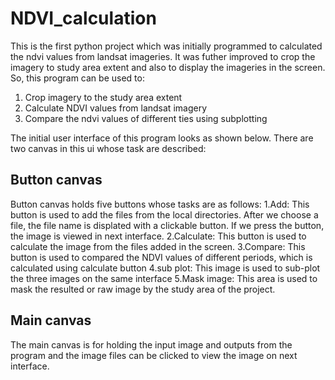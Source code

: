# NDVI_calculation
This is the first python project which was initially programmed to calculated the ndvi values from landsat imageries. It was futher improved to crop the imagery to study area extent and also to display the imageries in the screen. So, this program can be used to:
1. Crop imagery to the study area extent
2. Calculate NDVI values from landsat imagery
3. Compare the ndvi values of different ties using subplotting

The initial user interface of this program looks as shown below. There are two canvas in this ui whose task are described:<br>
## Button canvas
Button canvas holds five buttons whose tasks are as follows:
1.Add: This button is used to add the files from the local directories. After we choose a file, the file name is displated with a clickable button. If we press the               button, the image is viewed in next interface.
2.Calculate: This button is used to calculate the image from the files added in the screen. 
3.Compare: This button is used to compared the NDVI values of different periods, which is calculated using calculate button
4.sub plot: This image is used to sub-plot the three images on the same interface
5.Mask image: This area is used to mask the resulted or raw image by the study area of the project.

## Main canvas
The main canvas is for holding the input image and outputs from the program and the image files can be clicked to view the image on next interface.


